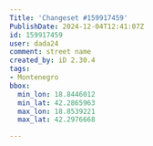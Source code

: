 ```yaml
---
Title: 'Changeset #159917459'
PublishDate: 2024-12-04T12:41:07Z
id: 159917459
user: dada24
comment: street name
created_by: iD 2.30.4
tags:
- Montenegro
bbox:
  min_lon: 18.8446012
  min_lat: 42.2865963
  max_lon: 18.8539221
  max_lat: 42.2976668

---
```

